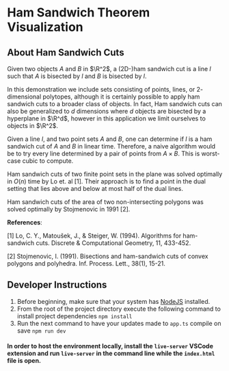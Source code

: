 # Ham Sandwich Theorem Visualization

##  About Ham Sandwich Cuts

Given two objects $A$ and $B$ in $\R^2$, a (2D-)ham sandwich cut is a line $l$ such that $A$ is bisected by $l$ and $B$ is bisected by $l$.


In this demonstration we include sets consisting of points, lines, or $2$-dimensional polytopes, although it is certainly possible to apply ham sandwich cuts to a broader class of objects.
In fact, Ham sandwich cuts can also be generalized to $d$ dimensions where $d$ objects are bisected by a hyperplane in $\R^d$, however in this application we limit ourselves to objects in $\R^2$.


Given a line $l$, and two point sets $A$ and $B$, one can determine if $l$ is a ham sandwich cut of $A$ and $B$ in linear time.
Therefore, a naive algorithm would be to try every line determined by a pair of points from $A\times B$.
This is worst-case cubic to compute.

Ham sandwich cuts of two finite point sets in the plane was solved optimally in $O(n)$ time by Lo et. al [1].
Their approach is to find a point in the dual setting that lies above and below at most half of the dual lines.

Ham sandwich cuts of the area of two non-intersecting polygons was solved optimally by Stojmenovic in 1991 [2].

**References**:

[1] Lo, C. Y., Matoušek, J., & Steiger, W. (1994). Algorithms for ham-sandwich cuts. Discrete & Computational Geometry, 11, 433-452.

[2] Stojmenovic, I. (1991). Bisections and ham-sandwich cuts of convex polygons and polyhedra. Inf. Process. Lett., 38(1), 15-21.

## Developer Instructions
1. Before beginning, make sure that your system has [NodeJS](https://nodejs.org/en) installed.
2. From the root of the project directory execute the following command to install project dependencies
    ```npm install```
3. Run the next command to have your updates made to `app.ts` compile on save
    ```npm run dev```


#### In order to host the environment locally, install the `live-server` VSCode extension and run `live-server` in the command line while the `index.html` file is open.
